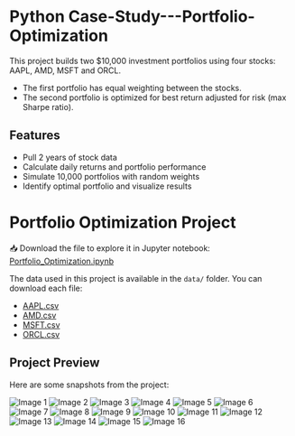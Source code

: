 # Python Case-Study---Portfolio-Optimization

This project builds two $10,000 investment portfolios using four stocks: AAPL, AMD, MSFT and ORCL.  
- The first portfolio has equal weighting between the stocks.  
- The second portfolio is optimized for best return adjusted for risk (max Sharpe ratio).

## Features
- Pull 2 years of stock data 
- Calculate daily returns and portfolio performance
- Simulate 10,000 portfolios with random weights
- Identify optimal portfolio and visualize results

# Portfolio Optimization Project
  
📥 Download the file to explore it in Jupyter notebook:  
[Portfolio_Optimization.ipynb](Portfolio_Optimization.ipynb) 

The data used in this project is available in the `data/` folder. You can download each file:

- [AAPL.csv](data/AAPL.csv)  
- [AMD.csv](data/AMD.csv)  
- [MSFT.csv](data/MSFT.csv)  
- [ORCL.csv](data/ORCL.csv)

## Project Preview

Here are some snapshots from the project:

![Image 1](images/1.JPG)
![Image 2](images/2.JPG)
![Image 3](images/3.JPG)
![Image 4](images/4.JPG)
![Image 5](images/5.JPG)
![Image 6](images/6.JPG)
![Image 7](images/7.JPG)
![Image 8](images/8.JPG)
![Image 9](images/9.JPG)
![Image 10](images/10.JPG)
![Image 11](images/11.JPG)
![Image 12](images/12.JPG)
![Image 13](images/13.JPG)
![Image 14](images/14.JPG)
![Image 15](images/15.JPG)
![Image 16](images/16.JPG)

